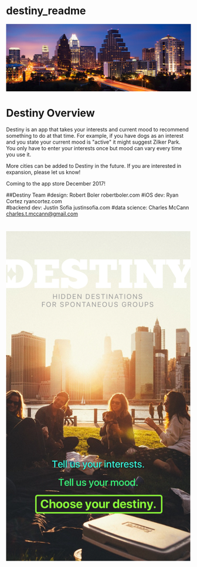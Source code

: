 ﻿# destiny_readme

![alt text](images/tx-austin-skyline-feature.jpg?raw=true)

# Destiny Overview

Destiny is an app that takes your interests and current mood to recommend something to do at that time. For example, if you have
dogs as an interest and you state your current mood is "active" it might suggest Zilker Park. You only have to enter your 
interests once but mood can vary every time you use it.

More cities can be added to Destiny in the future. If you are interested in expansion, please let us know!

Coming to the app store December 2017!

##Destiny Team
#design: Robert Boler robertboler.com
#iOS dev: Ryan Cortez ryancortez.com       
#backend dev: Justin Sofia justinsofia.com
#data science: Charles McCann charles.t.mccann@gmail.com

#
![alt text](images/destiny.jpg?raw=true)
